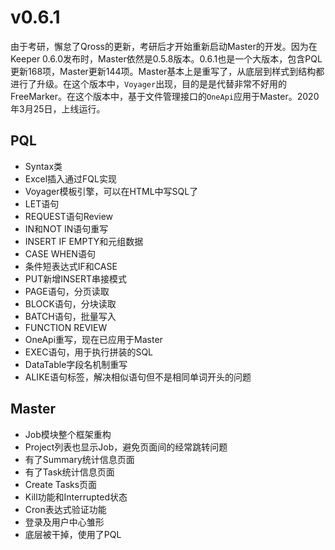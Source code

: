 
# v0.6.1
由于考研，懈怠了Qross的更新，考研后才开始重新启动Master的开发。因为在Keeper 0.6.0发布时，Master依然是0.5.8版本。0.6.1也是一个大版本，包含PQL更新168项，Master更新144项。Master基本上是重写了，从底层到样式到结构都进行了升级。在这个版本中，`Voyager`出现，目的是是代替非常不好用的FreeMarker。在这个版本中，基于文件管理接口的`OneApi`应用于Master。2020年3月25日，上线运行。

## PQL
* Syntax类
* Excel插入通过FQL实现
* Voyager模板引擎，可以在HTML中写SQL了
* LET语句
* REQUEST语句Review
* IN和NOT IN语句重写
* INSERT IF EMPTY和元组数据
* CASE WHEN语句
* 条件短表达式IF和CASE
* PUT新增INSERT串接模式
* PAGE语句，分页读取
* BLOCK语句，分块读取
* BATCH语句，批量写入
* FUNCTION REVIEW
* OneApi重写，现在已应用于Master
* EXEC语句，用于执行拼装的SQL
* DataTable字段名机制重写
* ALIKE语句标签，解决相似语句但不是相同单词开头的问题


## Master
* Job模块整个框架重构
* Project列表也显示Job，避免页面间的经常跳转问题
* 有了Summary统计信息页面
* 有了Task统计信息页面
* Create Tasks页面
* Kill功能和Interrupted状态
* Cron表达式验证功能
* 登录及用户中心雏形
* 底层被干掉，使用了PQL
